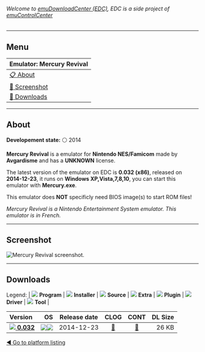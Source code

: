 ###### Welcome to [emuDownloadCenter (EDC)](https://github.com/PhoenixInteractiveNL/emuDownloadCenter/wiki/), EDC is a side project of [emuControlCenter](https://github.com/PhoenixInteractiveNL/emuControlCenter/wiki/)
***
## Menu
| **Emulator: Mercury Revival** |
|:---------|
| [:clipboard: About](#about) |
| [:sunrise: Screenshot](#screenshot) |
| [:floppy_disk: Downloads](#downloads) |
***
## About
**Developement state:** :white_circle: 2014

**Mercury Revival** is a emulator for **Nintendo NES/Famicom** made by **Avgardisme** and has a **UNKNOWN** license.

The latest version of the emulator on EDC is **0.032 (x86)**, released on **2014-12-23**, it runs on **Windows XP,Vista,7,8,10**, you can start this emulator with **Mercury.exe**.

This emulator does **NOT** specificly need BIOS image(s) to start ROM files!

_Mercury Revival is a Nintendo Entertainment System emulator. This emulator is in French._
***
## Screenshot
![](https://raw.githubusercontent.com/PhoenixInteractiveNL/emuDownloadCenter/master/hooks/mercury/emulator_screen_01.jpg "Mercury Revival screenshot.")
***
## Downloads
Legend: | 
![](https://raw.githubusercontent.com/wiki/PhoenixInteractiveNL/emuDownloadCenter/images_misc/icon_program_24.png) **Program** | 
![](https://raw.githubusercontent.com/wiki/PhoenixInteractiveNL/emuDownloadCenter/images_misc/icon_installer_24.png) **Installer** | 
![](https://raw.githubusercontent.com/wiki/PhoenixInteractiveNL/emuDownloadCenter/images_misc/icon_source_code_24.png) **Source** | 
![](https://raw.githubusercontent.com/wiki/PhoenixInteractiveNL/emuDownloadCenter/images_misc/icon_extra_24.png) **Extra** | 
![](https://raw.githubusercontent.com/wiki/PhoenixInteractiveNL/emuDownloadCenter/images_misc/icon_plugin_24.png) **Plugin** | 
![](https://raw.githubusercontent.com/wiki/PhoenixInteractiveNL/emuDownloadCenter/images_misc/icon_driver_24.png) **Driver** | 
![](https://raw.githubusercontent.com/wiki/PhoenixInteractiveNL/emuDownloadCenter/images_misc/icon_tool_24.png) **Tool** | 
 
| Version | OS | Release date | CLOG | CONT | DL Size |
|:--------|---:|:------------:|:----:|:----:|--------:|
| [![](https://raw.githubusercontent.com/wiki/PhoenixInteractiveNL/emuDownloadCenter/images_misc/icon_program_24.png) **0.032**](https://github.com/PhoenixInteractiveNL/edc-repo0004/raw/master/mercury/0.032.7z) | ![](https://raw.githubusercontent.com/wiki/PhoenixInteractiveNL/emuDownloadCenter/images_misc/logo_windows_24.png)![](https://raw.githubusercontent.com/wiki/PhoenixInteractiveNL/emuDownloadCenter/images_misc/icon_32-bit_24.png) | 2014-12-23 | [:page_facing_up:](https://github.com/PhoenixInteractiveNL/edc-repo0004/blob/master/mercury/0.032_changelog.txt) | [:mag_right:](https://github.com/PhoenixInteractiveNL/edc-repo0004/blob/master/mercury/0.032_contents.txt) | 26 KB |

[:arrow_backward: Go to platform listing](https://github.com/PhoenixInteractiveNL/emuDownloadCenter/wiki/EDC-Platform-List)
